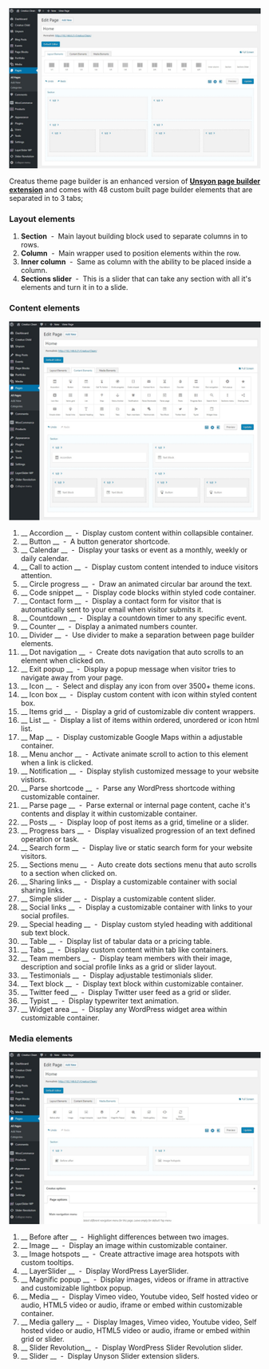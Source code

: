 <div class="thz-lightbox-gallery" markdown="1">


<div class="thz-doc-image max">
<a class="thz-lightbox mfp-image" href="../../docs-media/page-builder-layout-tab.jpg" data-mfp-title="Creatus WordPress Theme Page Builder Layout Tab" data-modal-size="large">
	<img src="../../docs-media/page-builder-layout-tab.jpg" alt="Creatus WordPress Theme Create Page Builder Layout Tab" />
</a>
</div>

Creatus theme page builder is an enhanced version of __[Unsyon page builder extension](http://manual.unyson.io/en/latest/extension/builder/)__ and comes with 48 custom built page builder elements that are separated in to 3 tabs;

### Layout elements
1. __Section__ &nbsp;-&nbsp; Main layout building block used to separate columns in to rows.
2. __Column__ &nbsp;-&nbsp; Main wrapper used to position elements within the row.
3. __Inner column__ &nbsp;-&nbsp; Same as column with the ability to be placed inside a column.
3. __Sections slider__ &nbsp;-&nbsp; This is a slider that can take any section with all it's elements and turn it in to a slide. 

### Content elements
<div class="thz-doc-image max">
<a class="thz-lightbox mfp-image" href="../../docs-media/page-builder-content-tab.jpg" data-mfp-title="Creatus WordPress Theme Create Page Builder Content Tab" data-modal-size="large">
	<img src="../../docs-media/page-builder-content-tab.jpg" alt="Creatus WordPress Theme Create Page Builder Content Tab" />
</a>
</div>

1. __ Accordion __ &nbsp;-&nbsp; Display custom content within collapsible container. 
1. __ Button __ &nbsp;-&nbsp; A button generator shortcode.
1. __ Calendar __ &nbsp;-&nbsp; Display your tasks or event as a monthly, weekly or daily calendar.
1. __ Call to action __ &nbsp;-&nbsp; Display custom content intended to induce visitors attention. 
1. __ Circle progress __ &nbsp;-&nbsp; Draw an animated circular bar around the text.
1. __ Code snippet __ &nbsp;-&nbsp; Display code blocks within styled code container.
1. __ Contact form __ &nbsp;-&nbsp; Display a contact form for visitor that is automatically sent to your email when visitor submits it.
1. __ Countdown __ &nbsp;-&nbsp; Display a countdown timer to any specific event. 
1. __ Counter __ &nbsp;-&nbsp; Display a animated numbers counter. 
1. __ Divider __ &nbsp;-&nbsp; Use divider to make a separation between page builder elements.
1. __ Dot navigation __ &nbsp;-&nbsp; Create dots navigation that auto scrolls to an element when clicked on.
1. __ Exit popup __ &nbsp;-&nbsp; Display a popup message when visitor tries to navigate away from your page. 
1. __ Icon __ &nbsp;-&nbsp; Select and display any icon from over 3500+ theme icons.
1. __ Icon box __ &nbsp;-&nbsp; Display custom content with icon within styled content box. 
1. __ Items grid __ &nbsp;-&nbsp; Display a grid of customizable div content wrappers. 
1. __ List __ &nbsp;-&nbsp; Display a list of items within ordered, unordered or icon html list. 
1. __ Map __ &nbsp;-&nbsp; Display customizable Google Maps within a adjustable container. 
1. __ Menu anchor __ &nbsp;-&nbsp; Activate animate scroll to action to this element when a link is clicked. 
1. __ Notification __ &nbsp;-&nbsp; Display stylish customized message to your website vistiors.
1. __ Parse shortcode __ &nbsp;-&nbsp; Parse any WordPress shortcode withing customizable container. 
1. __ Parse page __ &nbsp;-&nbsp; Parse external or internal page content, cache it's contents and display it within customizable container. 
1. __ Posts __ &nbsp;-&nbsp; Display loop of post items as a grid, timeline or a slider. 
1. __ Progress bars __ &nbsp;-&nbsp; Display  visualized  progression of an text defined operation or task.
1. __ Search form __ &nbsp;-&nbsp; Display live or static search form for your website visitors. 
1. __ Sections menu __ &nbsp;-&nbsp; Auto create dots sections menu that auto scrolls to a section when clicked on.
1. __ Sharing links __ &nbsp;-&nbsp; Display a customizable container with social sharing links.
1. __ Simple slider __ &nbsp;-&nbsp; Display a customizable content slider.
1. __ Social links __ &nbsp;-&nbsp; Display a customizable  container with links to your social profiles.
1. __ Special heading __ &nbsp;-&nbsp; Display custom styled heading with additional sub text block. 
1. __ Table __ &nbsp;-&nbsp; Display list of tabular data or a pricing table.
1. __ Tabs __ &nbsp;-&nbsp; Display custom content within tab like containers. 
1. __ Team members __ &nbsp;-&nbsp; Display team members with their image, description and social profile links as a grid or slider layout.
1. __ Testimonials __ &nbsp;-&nbsp; Display adjustable testimonials slider. 
1. __ Text block __ &nbsp;-&nbsp; Display text block within customizable container. 
1. __ Twitter feed __ &nbsp;-&nbsp; Display Twitter user feed as a grid or slider. 
1. __ Typist __ &nbsp;-&nbsp; Display typewriter text animation. 
1. __ Widget area __ &nbsp;-&nbsp; Display any WordPress widget area within customizable container. 

### Media elements
<div class="thz-doc-image max">
<a class="thz-lightbox mfp-image" href="../../docs-media/page-builder-media-tab.jpg" data-mfp-title="Creatus WordPress Theme Create Page Builder Media Tab" data-modal-size="large">
	<img src="../../docs-media/page-builder-media-tab.jpg" alt="Creatus WordPress Theme Create Page Builder Media Tab" />
</a>
</div>

1. __ Before after __ &nbsp;-&nbsp; Highlight differences between two images.  
1. __ Image __ &nbsp;-&nbsp; Display an image within customizable container.
1. __ Image hotspots __ &nbsp;-&nbsp; Create attractive image area hotspots  with custom tooltips.
1. __ LayerSlider __ &nbsp;-&nbsp; Display WordPress LayerSlider. 
1. __ Magnific popup __ &nbsp;-&nbsp; Display images, videos or iframe in attractive and customizable lightbox popup.
1. __ Media __ &nbsp;-&nbsp; Display Vimeo video, Youtube video, Self hosted video or audio, HTML5 video or audio, iframe or embed within customizable container.
1. __ Media gallery __ &nbsp;-&nbsp; Display Images, Vimeo video, Youtube video, Self hosted video or audio, HTML5 video or audio, iframe or embed within grid or slider.
1. __ Slider Revolution__ &nbsp;-&nbsp; Display WordPress Slider Revolution slider. 
1. __ Slider __ &nbsp;-&nbsp; Display Unyson Slider extension sliders. 

</div>